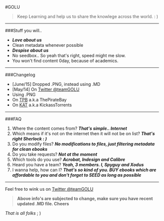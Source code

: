 #GOLU
> Keep Learning and help us to share the knowlege across the world. : )

-----
###Stuff you will..
* **_Love about us_**
 * Clean metadata whenever possible
* **_Despise about us_**
 * No seedbox.. So yeah that's right, speed might me slow.
 * You won't find content 0day, because of academics.

-----
###Changelog
* [June/15] Dropped .PNG, instead using .MD
* [May/14] On [Twitter @teamGOLU]
* Using .PNG
* On [TPB] a.k.a ThePirateBay
* On [KAT] a.k.a KickassTorrents

-----
###FAQ
1. Where the content comes from? **_That's simple.. Internet_**
2. Which means if it's not on the internet then it will not be on list? **_That's right Sherlock : )_**
3. Do you modify files? **_No modifications to files, just filtering metadata for clean ebooks_**
4. Do you take requests? **_Not at the moment_**
5. Which tools do you use? **_Acrobat, Indesign and Calibre_**
6. Heard you have a team? **_Yeah, 3 members. I, Spyguy and Xodus_**
7. I wanna help, how can I? **_That's so kind of you. BUY ebooks which are affordable to you and don't forget to SEED as long as possible_**

-----
Feel free to wink us on [Twitter @teamGOLU]  

> **Above info's are subjected to change, make sure you have recent updated .MD file. Cheers**

_That is all folks_  ; )

[Twitter @teamGOLU]:https://twitter.com/teamGOLU
[TPB]:https://thepiratebay.se/user/GOLU
[KAT]:https://kickass.to/user/GOLU
